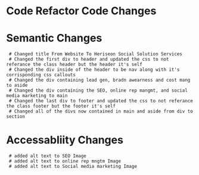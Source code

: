 # Code Refactor Code Changes
# Semantic Changes
     # Changed title From Website To Heriseon Social Solution Services 
     # Changed the first div to header and updated the css to not referance the class header but the header it's self
     # Changed the div inside of the header to be nav along with it's corrisponding css callouts
     # Changed the div containing lead gen, bradn awearness and cost mang to aside
     # Changed the div containing the SEO, online rep mangmt, and social media marketing to main
     # Changed the last div to footer and updated the css to not referance the class footer but the footer it's self
     # Changed all of the divs now contained in main and aside from div to section
# Accessabliity Changes
     # added alt text to SEO Image
     # added alt text to online rep mngtm Image
     # added alt text to Social media marketing Image